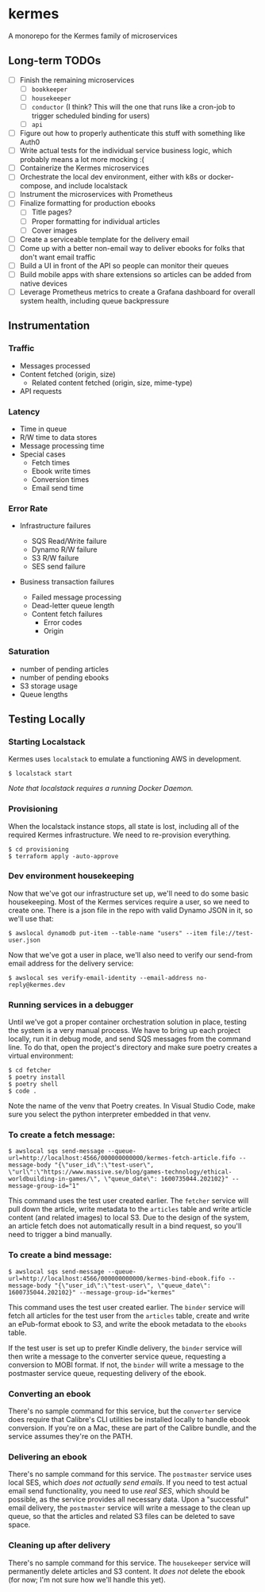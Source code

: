 # kermes
A monorepo for the Kermes family of microservices

## Long-term TODOs

* [ ] Finish the remaining microservices
  * [ ] `bookkeeper`
  * [ ] `housekeeper`
  * [ ] `conductor` (I think? This will the one that runs like a cron-job to trigger scheduled binding for users)
  * [ ] `api`
* [ ] Figure out how to properly authenticate this stuff with something like Auth0
* [ ] Write actual tests for the individual service business logic, which probably means a lot more mocking :(
* [ ] Containerize the Kermes microservices
* [ ] Orchestrate the local dev environment, either with k8s or docker-compose, and include localstack
* [ ] Instrument the microservices with Prometheus
* [ ] Finalize formatting for production ebooks
  * [ ] Title pages?
  * [ ] Proper formatting for individual articles
  * [ ] Cover images
* [ ] Create a serviceable template for the delivery email
* [ ] Come up with a better non-email way to deliver ebooks for folks that don't want email traffic
* [ ] Build a UI in front of the API so people can monitor their queues
* [ ] Build mobile apps with share extensions so articles can be added from native devices
* [ ] Leverage Prometheus metrics to create a Grafana dashboard for overall system health, including queue backpressure 

## Instrumentation

### Traffic

* Messages processed
* Content fetched (origin, size)
  * Related content fetched (origin, size, mime-type)
* API requests

### Latency

* Time in queue
* R/W time to data stores
* Message processing time
* Special cases
  * Fetch times
  * Ebook write times
  * Conversion times
  * Email send time

### Error Rate

* Infrastructure failures
  * SQS Read/Write failure
  * Dynamo R/W failure
  * S3 R/W failure
  * SES send failure
  
* Business transaction failures
  * Failed message processing
  * Dead-letter queue length
  * Content fetch failures
    * Error codes
    * Origin

### Saturation

* number of pending articles
* number of pending ebooks
* S3 storage usage
* Queue lengths

## Testing Locally

### Starting Localstack

Kermes uses `localstack` to emulate a functioning AWS in development.

```
$ localstack start
```

_Note that localstack requires a running Docker Daemon._

### Provisioning

When the localstack instance stops, all state is lost, including all of the required Kermes infrastructure. We need to re-provision everything.

```
$ cd provisioning
$ terraform apply -auto-approve
```

### Dev environment housekeeping

Now that we've got our infrastructure set up, we'll need to do some basic housekeeping. Most of the Kermes services require a user, so we need to create one. There is a json file in the repo with valid Dynamo JSON in it, so we'll use that:

```
$ awslocal dynamodb put-item --table-name "users" --item file://test-user.json
```

Now that we've got a user in place, we'll also need to verify our send-from email address for the delivery service:

```
$ awslocal ses verify-email-identity --email-address no-reply@kermes.dev
```

### Running services in a debugger

Until we've got a proper container orchestration solution in place, testing the system is a very manual process. We have to bring up each project locally, run it in debug mode, and send SQS messages from the command line. To do that, open the project's directory and make sure poetry creates a virtual environment:

```
$ cd fetcher
$ poetry install
$ poetry shell
$ code .
```

Note the name of the venv that Poetry creates. In Visual Studio Code, make sure you select the python interpreter embedded in that venv.

### To create a fetch message:

```
$ awslocal sqs send-message --queue-url=http://localhost:4566/000000000000/kermes-fetch-article.fifo --message-body "{\"user_id\":\"test-user\", \"url\":\"https://www.massive.se/blog/games-technology/ethical-worldbuilding-in-games/\", \"queue_date\": 1600735044.202102}" --message-group-id="1"
```

This command uses the test user created earlier. The `fetcher` service will pull down the article, write metadata to the `articles` table and write article content (and related images) to local S3. Due to the design of the system, an article fetch does not automatically result in a bind request, so you'll need to trigger a bind manually.

### To create a bind message:

```
$ awslocal sqs send-message --queue-url=http://localhost:4566/000000000000/kermes-bind-ebook.fifo --message-body "{\"user_id\":\"test-user\", \"queue_date\": 1600735044.202102}" --message-group-id="kermes"
```

This command uses the test user created earlier. The `binder` service will fetch all articles for the test user from the `articles` table, create and write an ePub-format ebook to S3, and write the ebook metadata to the `ebooks` table.

If the test user is set up to prefer Kindle delivery, the `binder` service will then write a message to the converter service queue, requesting a conversion to MOBI format. If not, the `binder` will write a message to the postmaster service queue, requesting delivery of the ebook.

### Converting an ebook

There's no sample command for this service, but the `converter` service does require that Calibre's CLI utilities be installed locally to handle ebook conversion. If you're on a Mac, these are part of the Calibre bundle, and the service assumes they're on the PATH.

### Delivering an ebook

There's no sample command for this service. The `postmaster` service uses local SES, which _does not actually send emails_. If you need to test actual email send functionality, you need to use _real SES_, which should be possible, as the service provides all necessary data. Upon a "successful" email delivery, the `postmaster` service will write a message to the clean up queue, so that the articles and related S3 files can be deleted to save space.

### Cleaning up after delivery

There's no sample command for this service. The `housekeeper` service will permanently delete articles and S3 content. It _does not_ delete the ebook (for now; I'm not sure how we'll handle this yet).
